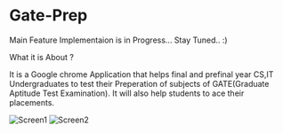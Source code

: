 # Gate-Prep

Main Feature Implementaion is in Progress... Stay Tuned.. :)

What it is About ?

It is a Google chrome Application that helps final and prefinal year CS,IT Undergraduates to test their Preperation of subjects of GATE(Graduate Aptitude Test Examination). It will also help students to ace their placements.

![Screen1](../master/screenshots/1.jpg)
![Screen2](../master/screenshots/2.jpg)
